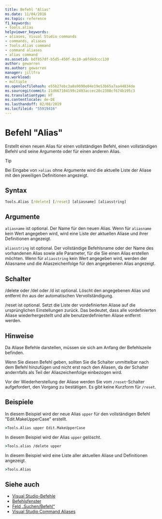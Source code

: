 ```yaml
---
title: Befehl "Alias"
ms.date: 11/04/2016
ms.topic: reference
f1_keywords:
- tools.alias
helpviewer_keywords:
- aliases, Visual Studio commands
- commands, aliases
- Tools.Alias command
- command aliases
- alias command
ms.assetid: bdf857df-b5d5-450f-8c10-a6fd4dccc130
author: gewarren
ms.author: gewarren
manager: jillfra
ms.workload:
- multiple
ms.openlocfilehash: e55b27ebc3a0a9690e04e19e53b65a7aa44834de
ms.sourcegitcommit: 21d667104199c2493accec20c2388cf674b195c3
ms.translationtype: HT
ms.contentlocale: de-DE
ms.lasthandoff: 02/08/2019
ms.locfileid: "55919416"
---
```

# <a name="alias-command"></a>Befehl "Alias"
Erstellt einen neuen Alias für einen vollständigen Befehl, einen vollständigen Befehl und seine Argumente oder für einen anderen Alias.

> [!TIP]
> Bei Eingabe von `>alias` ohne Argumente wird die aktuelle Liste der Aliase mit den jeweiligen Definitionen angezeigt.


## <a name="syntax"></a>Syntax

```cmd
Tools.Alias [/delete] [/reset] [aliasname] [aliasstring]
```

## <a name="arguments"></a>Argumente
 `aliasname` ist optional. Der Name für den neuen Alias. Wenn für `aliasname` kein Wert angegeben wird, wird eine Liste der aktuellen Aliase und ihrer Definitionen angezeigt.

 `aliasstring` ist optional. Der vollständige Befehlsname oder der Name des vorhandenen Alias sowie alle Parameter, für die Sie einen Alias erstellen möchten. Wenn für `aliasstring` kein Wert angegeben wird, werden der Aliasname und die Aliaszeichenfolge für den angegebenen Alias angezeigt.

## <a name="switches"></a>Schalter
 /delete oder /del oder /d ist optional. Löscht den angegebenen Alias und entfernt ihn aus der automatischen Vervollständigung.

 /reset ist optional. Setzt die Liste der vordefinierten Aliase auf die ursprünglichen Einstellungen zurück. Das bedeutet, dass alle vordefinierten Aliase wiederhergestellt und alle benutzerdefinierten Aliase entfernt werden.

## <a name="remarks"></a>Hinweise
 Da Aliase Befehle darstellen, müssen sie sich am Anfang der Befehlszeile befinden.

 Wenn Sie diesen Befehl geben, sollten Sie die Schalter unmittelbar nach dem Befehl hinzufügen und nicht erst nach den Aliasen, da der Schalter andernfalls als Teil der Aliaszeichenfolge einbezogen wird.

 Vor der Wiederherstellung der Aliase werden Sie vom `/reset`-Schalter aufgefordert, den Vorgang zu bestätigen. Es gibt keine Kurzform für `/reset`.

## <a name="examples"></a>Beispiele
 In diesem Beispiel wird der neue Alias `upper` für den vollständigen Befehl "Edit.MakeUpperCase" erstellt.

```cmd
>Tools.Alias upper Edit.MakeUpperCase
```

 In diesem Beispiel wird der Alias `upper` gelöscht.

```cmd
>Tools.alias /delete upper
```

 In diesem Beispiel wird eine Liste aller aktuellen Aliase und Definitionen angezeigt.

```cmd
>Tools.Alias
```

## <a name="see-also"></a>Siehe auch

- [Visual Studio-Befehle](../../ide/reference/visual-studio-commands.md)
- [Befehlsfenster](../../ide/reference/command-window.md)
- [Feld „Suchen/Befehl“](../../ide/find-command-box.md)
- [Visual Studio Command Aliases](../../ide/reference/visual-studio-command-aliases.md)
